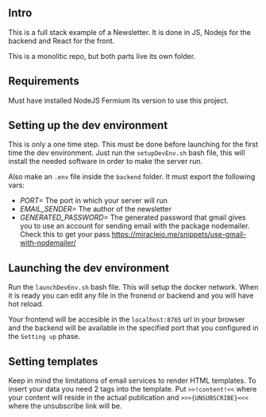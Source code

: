 ## Intro

This is a full stack example of a Newsletter. It is done in JS, Nodejs for the backend and React for the front.

This is a monolitic repo, but both parts live its own folder.

## Requirements

Must have installed NodeJS Fermium lts version to use this project.

## Setting up the dev environment

This is only a one time step. This must be done before launching for the first time the dev environment. Just run the `setupDevEnv.sh` bash file, this will install the needed software in order to make the server run.

Also make an `.env` file inside the `backend` folder. It must export the following vars:

  - *PORT=* The port in which your server will run
  - *EMAIL_SENDER=* The author of the newsletter
  - *GENERATED_PASSWORD=* The generated password that gmail gives you to use an account for sending email with the package nodemailer. Check this to get your pass https://miracleio.me/snippets/use-gmail-with-nodemailer/

## Launching the dev environment

Run the `launchDevEnv.sh` bash file. This will setup the docker network. When it is ready you can edit any file in the fronend or backend and you will have hot reload.

Your frontend will be accesible in the `localhost:8765` url in your browser and the backend will be available in the specified port that you configured in the `Setting up` phase.

## Setting templates

Keep in mind the limitations of email services to render HTML templates. To insert your data you need 2 tags into the template. Put `>>!content!<<` where your content will reside in the actual publication and `>>>{UNSUBSCRIBE}<<<` where the unsubscribe link will be.